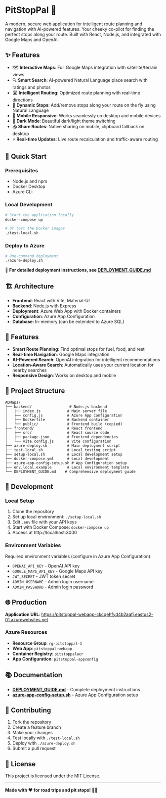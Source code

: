 # PitStopPal 🚗



A modern, secure web application for intelligent route planning and navigation with AI-powered features. Your cheeky co-pilot for finding the perfect stops along your route. Built with React, Node.js, and integrated with Google Maps and OpenAI.

## ✨ Features

- 🗺️ **Interactive Maps**: Full Google Maps integration with satellite/terrain views
- 🔍 **Smart Search**: AI-powered Natural Language place search with ratings and photos
- 🛣️ **Intelligent Routing**: Optimized route planning with real-time directions
- 🚏 **Dynamic Stops**: Add/remove stops along your route on the fly using Natural Language
- 📱 **Mobile Responsive**: Works seamlessly on desktop and mobile devices
- 🌙 **Dark Mode**: Beautiful dark/light theme switching
- 📤 **Share Routes**: Native sharing on mobile, clipboard fallback on desktop
- ⚡ **Real-time Updates**: Live route recalculation and traffic-aware routing

## 🎯 Quick Start

### Prerequisites
- Node.js and npm
- Docker Desktop
- Azure CLI

### Local Development
```bash
# Start the application locally
docker-compose up

# Or test the Docker images
./test-local.sh
```

### Deploy to Azure
```bash
# One-command deployment
./azure-deploy.sh
```

📖 **For detailed deployment instructions, see [DEPLOYMENT_GUIDE.md](./DEPLOYMENT_GUIDE.md)**

## 🏗️ Architecture

- **Frontend**: React with Vite, Material-UI
- **Backend**: Node.js with Express
- **Deployment**: Azure Web App with Docker containers
- **Configuration**: Azure App Configuration
- **Database**: In-memory (can be extended to Azure SQL)

## 🚀 Features

- **Smart Route Planning**: Find optimal stops for fuel, food, and rest
- **Real-time Navigation**: Google Maps integration
- **AI-Powered Search**: OpenAI integration for intelligent recommendations
- **Location-Aware Search**: Automatically uses your current location for nearby searches
- **Responsive Design**: Works on desktop and mobile


## 📁 Project Structure

```
ADMaps/
├── backend/                 # Node.js backend
│   ├── index.js            # Main server file
│   ├── config.js           # Azure App Configuration
│   ├── Dockerfile          # Backend container
│   └── public/             # Frontend build (copied)
├── frontend/               # React frontend
│   ├── src/                # React source code
│   ├── package.json        # Frontend dependencies
│   └── vite.config.js      # Vite configuration
├── azure-deploy.sh         # Main deployment script
├── test-local.sh           # Local testing script
├── setup-local.sh          # Local development setup
├── docker-compose.yml      # Local development
├── azure-app-config-setup.sh # App Configuration setup
├── env.local.example       # Local environment template
└── DEPLOYMENT_GUIDE.md    # Comprehensive deployment guide
```

## 🔧 Development

### Local Setup
1. Clone the repository
2. Set up local environment: `./setup-local.sh`
3. Edit `.env` file with your API keys
4. Start with Docker Compose: `docker-compose up`
5. Access at http://localhost:3000

### Environment Variables
Required environment variables (configure in Azure App Configuration):
- `OPENAI_API_KEY` - OpenAI API key
- `GOOGLE_MAPS_API_KEY` - Google Maps API key
- `JWT_SECRET` - JWT token secret
- `ADMIN_USERNAME` - Admin login username
- `ADMIN_PASSWORD` - Admin login password

## 🌐 Production

**Application URL**: https://pitstoppal-webapp-ckcqehfyd4b2aqfj.eastus2-01.azurewebsites.net

### Azure Resources
- **Resource Group**: `rg-pitstoppal-1`
- **Web App**: `pitstoppal-webapp`
- **Container Registry**: `pitstoppalacr`
- **App Configuration**: `pitstoppal-appconfig`

## 📚 Documentation

- **[DEPLOYMENT_GUIDE.md](./DEPLOYMENT_GUIDE.md)** - Complete deployment instructions
- **[azure-app-config-setup.sh](./azure-app-config-setup.sh)** - Azure App Configuration setup

## 🤝 Contributing

1. Fork the repository
2. Create a feature branch
3. Make your changes
4. Test locally with `./test-local.sh`
5. Deploy with `./azure-deploy.sh`
6. Submit a pull request

## 📄 License

This project is licensed under the MIT License.

---

**Made with ❤️ for road trips and pit stops!** 🚗💨